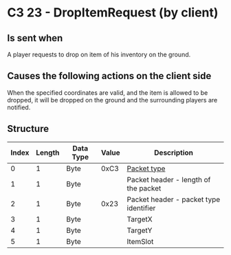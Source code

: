 # C3 23 - DropItemRequest (by client)

## Is sent when

A player requests to drop on item of his inventory on the ground.

## Causes the following actions on the client side

When the specified coordinates are valid, and the item is allowed to be dropped, it will be dropped on the ground and the surrounding players are notified.

## Structure

| Index | Length | Data Type | Value | Description |
|-------|--------|-----------|-------|-------------|
| 0 | 1 |   Byte   | 0xC3  | [Packet type](PacketTypes.md) |
| 1 | 1 |    Byte   |      | Packet header - length of the packet |
| 2 | 1 |    Byte   | 0x23  | Packet header - packet type identifier |
| 3 | 1 | Byte |  | TargetX |
| 4 | 1 | Byte |  | TargetY |
| 5 | 1 | Byte |  | ItemSlot |